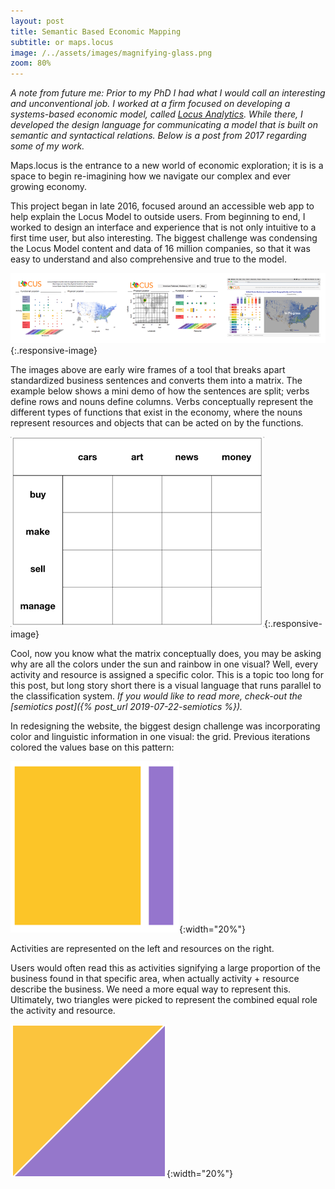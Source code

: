 ```yaml
---
layout: post
title: Semantic Based Economic Mapping
subtitle: or maps.locus
image: /../assets/images/magnifying-glass.png
zoom: 80%
---
```


_A note from future me: Prior to my PhD I had what I would call an interesting and unconventional job. I worked at a firm focused on developing a systems-based economic model, called [Locus Analytics](home.locus). While there, I developed the design language for communicating a model that is built on semantic and syntactical relations. Below is a post from 2017 regarding some of my work._

Maps.locus is the entrance to a new world of economic exploration; it is is a space to begin re-imagining how we navigate our complex and ever growing economy.

This project began in late 2016, focused around an accessible web app to help explain the Locus Model to outside users. From beginning to end, I worked to design an interface and experience that is not only intuitive to a first time user, but also interesting. The biggest challenge was condensing the Locus Model content and data of 16 million companies, so that it was easy to understand and also comprehensive and true to the model.

![three screenshots of maps.locus website](/../assets/images/mapslocus/screenshots.png){:.responsive-image}

The images above are early wire frames of a tool that breaks apart standardized business sentences and converts them into a matrix. The example below shows a mini demo of how the sentences are split; verbs define rows and nouns define columns. Verbs conceptually represent the different types of functions that exist in the economy, where the nouns represent resources and objects that can be acted on by the functions.

![gif of matrix showing how verbs and nouns are combined to describe economic activity. ex. buy + cars = buy cars](/../assets/images/mapslocus/matrix.gif){:.responsive-image}

Cool, now you know what the matrix conceptually does, you may be asking why are all the colors under the sun and rainbow in one visual? Well, every activity and resource is assigned a specific color. This is a topic too long for this post, but long story short there is a visual language that runs parallel to the classification system. _If you would like to read more, check-out the [semiotics post]({% post_url 2019-07-22-semiotics %})._

In redesigning the website, the biggest design challenge was incorporating color and linguistic information in one visual: the grid. Previous iterations colored the values base on this pattern:

![old visualization representing the color combination of the activity and resource. a big square with a purple rectangle on the right](/../assets/images/mapslocus/old-grid.png){:width="20%"}

Activities are represented on the left and resources on the right.

Users would often read this as activities signifying a large proportion of the business found in that specific area, when actually activity + resource describe the business. We need a more equal way to represent this. Ultimately, two triangles were picked to represent the combined equal role the activity and resource.

![new visualization representing the color combination of the activity and resource. a square split into two triangles](/../assets/images/mapslocus/new-grid.png){:width="20%"}
